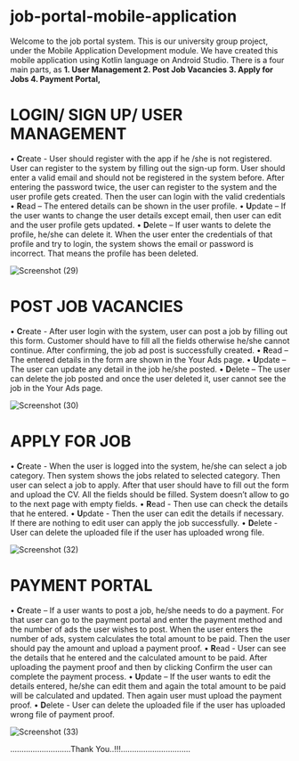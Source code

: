 # job-portal-mobile-application

Welcome to the job portal system. This is our university group project, under the Mobile Application
Development module. We have created this mobile application using Kotlin language on Android Studio.
There is a four main parts, as **1. User Management
2. Post Job Vacancies
3. Apply for Jobs
4. Payment Portal,**

# LOGIN/ SIGN UP/ USER MANAGEMENT

•    **C**reate - User should register with the app if he /she is not registered. User can register
to the system by filling out the sign-up form. User should enter a valid email and should not be
registered in the system before. After entering the password twice, the user can register to the
system and the user profile gets created. Then the user can login with the valid credentials
•    **R**ead – The entered details can be shown in the user profile.
•    **U**pdate – If the user wants to change the user details except email, then user can edit and
the user profile gets updated.
•    **D**elete – If user wants to delete the profile, he/she can delete it. When the user enter the
credentials of that profile and try to login, the system shows the email or password is incorrect.
That means the profile has been deleted.

![Screenshot (29)](https://github.com/Keshala09/job-portal-mobile-application/assets/105196447/8206326b-8128-4c1d-87a8-27a8235238bd)

# POST JOB VACANCIES

•    **C**reate - After user login with the system, user can post a job by filling out this form.
Customer should have to fill all the fields otherwise he/she cannot continue. After confirming, the
job ad post is successfully created.
•    **R**ead – The entered details in the form are shown in the Your Ads page.
•    **U**pdate – The user can update any detail in the job he/she posted.
•    **D**elete – The user can delete the job posted and once the user deleted it, user cannot see
the job in the Your Ads page.

![Screenshot (30)](https://github.com/Keshala09/job-portal-mobile-application/assets/105196447/30e498a5-6c07-45c4-a49e-fb540aa3dea5)

# APPLY FOR JOB

•    **C**reate - When the user is logged into the system, he/she can select a job category. Then
system shows the jobs related to selected category. Then user can select a job to apply. After that
user should have to fill out the form and upload the CV. All the fields should be filled. System
doesn’t allow to go to the next page with empty fields.
• **R**ead - Then use can check the details that he entered.
•    **U**pdate - Then the user can edit the details if necessary. If there are nothing to edit user
can apply the job successfully.
• **D**elete - User can delete the uploaded file if the user has uploaded wrong file.

![Screenshot (32)](https://github.com/Keshala09/job-portal-mobile-application/assets/105196447/a7d18436-8405-4e36-835b-c9861e239dfc)

# PAYMENT PORTAL

•    **C**reate – If a user wants to post a job, he/she needs to do a payment. For that user can go
to the payment portal and enter the payment method and the number of ads the user wishes to post.
When the user enters the number of ads, system calculates the total amount to be paid. Then the user
should pay the amount and upload a payment proof.
•    **R**ead - User can see the details that he entered and the calculated amount to be paid. After
uploading the payment proof and then by clicking Confirm the user can complete the payment process.
•    **U**pdate – If the user wants to edit the details entered, he/she can edit them and again the
total amount to be paid will be calculated and updated. Then again user must upload the payment
proof.
•    **D**elete - User can delete the uploaded file if the user has uploaded wrong file of payment
proof.

![Screenshot (33)](https://github.com/Keshala09/job-portal-mobile-application/assets/105196447/b9a4ae13-7c0c-4de1-9116-14da5484de25)

...........................Thank You..!!!...............................



